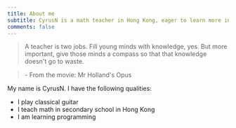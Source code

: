 ```yaml
---
title: About me
subtitle: CyrusN is a math teacher in Hong Kong, eager to learn more in programming.
comments: false
---
```


>  A teacher is two jobs. Fill young minds with knowledge, yes. But more important, give those minds a compass so that that knowledge doesn't go to waste.

> \- From the movie: Mr Holland's Opus


My name is CyrusN. I have the following qualities:

- I play classical guitar
- I teach math in secondary school in Hong Kong
- I am learning programming
